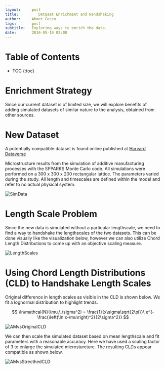 ```yaml
---
layout:     post
title:         Dataset Enrichment and Handshaking
author:     Ahmet Cecen
tags: 		post
subtitle:  	Exploring ways to enrich the data.
date:       2016-05-10 02:00
---
```

<!-- Start Writing Below in Markdown -->

# Table of Contents

* TOC
{:toc}

# Enrichment Strategy

Since our current dataset is of limited size, we will explore benefits of adding simulated datasets of similar nature to the analysis, obtained from other sources.

# New Dataset

A potentially compatible dataset is found online published at [Harvard Dataverse](https://dataverse.harvard.edu/dataset.xhtml?persistentId=doi:10.7910/DVN/KJMK9Z
)

Microstructure results from the simulation of additive manufacturing processes with the SPPARKS Monte Carlo code. All simulations were performed on a 300 x 300 x 200 rectangular lattice. The parameters varied during the study. All length and timescales are defined within the model and refer to no actual physical system. 

![SimData](/EAB-AM-Project/img/SimData.gif)

# Length Scale Problem

Since the new data is simulated without a particular lengthscale, we need to find a way to handshake the lengthscales of the two datasets. This can be done visually like the visualization below, however we can also utilize Chord Length Distributions to come up with an objective scaling measure.

![LengthScales](/EAB-AM-Project/img/LengthScales.png)

# Using Chord Length Distributions (CLD) to Handshake Length Scales

Original difference in length scales as visible in the CLD is shown below. We fit a lognormal distribution to highlight trends.

$$ \ln\mathcal{N}(\mu,\,\sigma^2) = \frac{1}{x\sigma\sqrt{2\pi}}\ e^{-\frac{\left(\ln x-\mu\right)^2}{2\sigma^2}} $$

![AMvsOriginalCLD](/EAB-AM-Project/img/AMvsOriginalCLD.png)

We can then scale the simulated dataset based on mean lengthscale and fit parameters with a reasonable accuracy. Here we have used a scaling factor of 3 to enlarge the simulated microsturcture. The resulting CLDs appear compatible as shown below.

![AMvsStrecthedCLD](/EAB-AM-Project/img/AMvsStrecthedCLD.png)


